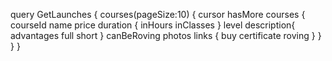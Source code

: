 query GetLaunches {
  courses(pageSize:10) {
    cursor
    hasMore
    courses {
      	courseId
        name
        price
        duration {
          inHours
        	inClasses
        }
        level
        description{
          advantages
        	full
          short
    		}
        canBeRoving
        photos
        links {
          buy
          certificate
          roving
        }
    }
  }	
}